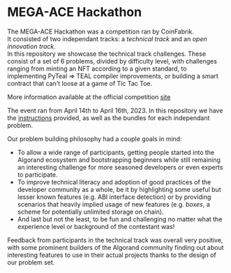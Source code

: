 # MEGA-ACE Hackathon

The MEGA-ACE Hackathon was a competition ran by CoinFabrik.\
It consisted of two independant tracks: a *technical track* and an *open innovation track*.\
In this repository we showcase the technical track challenges. These consist of a set of 6 problems, divided by difficulty level, with challenges ranging from minting an NFT according to a given standard, to implementing PyTeal => TEAL compiler improvements, or building a smart contract that can't loose at a game of Tic Tac Toe.

More information available at the official competition [site](https://mega-ace.org/hackathon/)

The event ran from April 14th to April 16th, 2023. In this repository we have the [instructions](Instructions.md) provided, as well as the bundles for each independant problem.

Our problem building philosophy had a couple goals in mind:
- To allow a wide range of participants, getting people started into the Algorand ecosystem and bootstrapping beginners while still remaining an interesting challenge for more seasoned developers or even experts to participate.
- To improve technical literacy and adoption of good practices of the developer community as a whole, be it by highlighting some useful but lesser known features (e.g. ABI interface detection) or by providing scenarios that heavily implied usage of new features (e.g. _boxes_, a scheme for potentially unlimited storage on chain).
- And last but not the least, to be fun and challenging no matter what the experience level or background of the contestant was!

Feedback from participants in the technical track was overall very positive, with some prominent builders of the Algorand community finding out about interesting features to use in their actual projects thanks to the design of our problem set.